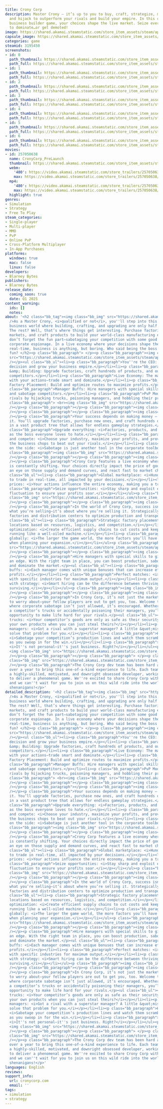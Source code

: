 ```yaml
---
title: Crony Corp
description: Master Crony — it’s up to you to buy, craft, strategize, manufacture,
  and hijack to outperform your rivals and build your empire. In this competitive
  business builder game, your choices shape the live market. Seize every opportunity
  to dominate…or get demoted!
image: https://shared.akamai.steamstatic.com/store_item_assets/steam/apps/3195450/header.jpg?t=1728922029
capsule_image: https://shared.akamai.steamstatic.com/store_item_assets/steam/apps/3195450/e4350bab4861ffaba746eed1e58fe7da7e2c9ab7/capsule_231x87.jpg?t=1728922029
categories: game
steamid: 3195450
screenshots:
- id: 0
  path_thumbnail: https://shared.akamai.steamstatic.com/store_item_assets/steam/apps/3195450/ss_b3e5cf9bdeb3081be0e92cce894752603b7ccc30.600x338.jpg?t=1728922029
  path_full: https://shared.akamai.steamstatic.com/store_item_assets/steam/apps/3195450/ss_b3e5cf9bdeb3081be0e92cce894752603b7ccc30.1920x1080.jpg?t=1728922029
- id: 1
  path_thumbnail: https://shared.akamai.steamstatic.com/store_item_assets/steam/apps/3195450/ss_8669e72bc4c362cbcda9fcb610ba929c26e4e786.600x338.jpg?t=1728922029
  path_full: https://shared.akamai.steamstatic.com/store_item_assets/steam/apps/3195450/ss_8669e72bc4c362cbcda9fcb610ba929c26e4e786.1920x1080.jpg?t=1728922029
- id: 2
  path_thumbnail: https://shared.akamai.steamstatic.com/store_item_assets/steam/apps/3195450/ss_77a3e571a72adddf6000a170105e801ab92fbfff.600x338.jpg?t=1728922029
  path_full: https://shared.akamai.steamstatic.com/store_item_assets/steam/apps/3195450/ss_77a3e571a72adddf6000a170105e801ab92fbfff.1920x1080.jpg?t=1728922029
- id: 3
  path_thumbnail: https://shared.akamai.steamstatic.com/store_item_assets/steam/apps/3195450/ss_8cafa93c8916b2d71ae0e0b146de151791864607.600x338.jpg?t=1728922029
  path_full: https://shared.akamai.steamstatic.com/store_item_assets/steam/apps/3195450/ss_8cafa93c8916b2d71ae0e0b146de151791864607.1920x1080.jpg?t=1728922029
- id: 4
  path_thumbnail: https://shared.akamai.steamstatic.com/store_item_assets/steam/apps/3195450/ss_7fd8f8dca87d250dc505dbcdcfbfb940af4ffb12.600x338.jpg?t=1728922029
  path_full: https://shared.akamai.steamstatic.com/store_item_assets/steam/apps/3195450/ss_7fd8f8dca87d250dc505dbcdcfbfb940af4ffb12.1920x1080.jpg?t=1728922029
- id: 5
  path_thumbnail: https://shared.akamai.steamstatic.com/store_item_assets/steam/apps/3195450/ss_77d82ce3ea73f34f79f4485521324f92c9745720.600x338.jpg?t=1728922029
  path_full: https://shared.akamai.steamstatic.com/store_item_assets/steam/apps/3195450/ss_77d82ce3ea73f34f79f4485521324f92c9745720.1920x1080.jpg?t=1728922029
- id: 6
  path_thumbnail: https://shared.akamai.steamstatic.com/store_item_assets/steam/apps/3195450/ss_08939e47a3c7d4c1cd9ec44eab5ab4a53d65dea7.600x338.jpg?t=1728922029
  path_full: https://shared.akamai.steamstatic.com/store_item_assets/steam/apps/3195450/ss_08939e47a3c7d4c1cd9ec44eab5ab4a53d65dea7.1920x1080.jpg?t=1728922029
movies:
- id: 257050638
  name: CronyCorp_PreLaunch
  thumbnail: https://shared.akamai.steamstatic.com/store_item_assets/steam/apps/257050638/a41ff034c56bdebb918fe53b35637bd66e1fff08/movie_600x337.jpg?t=1727715822
  webm:
    '480': https://video.akamai.steamstatic.com/store_trailers/257050638/movie480_vp9.webm?t=1727715822
    max: https://video.akamai.steamstatic.com/store_trailers/257050638/movie_max_vp9.webm?t=1727715822
  mp4:
    '480': https://video.akamai.steamstatic.com/store_trailers/257050638/movie480.mp4?t=1727715822
    max: https://video.akamai.steamstatic.com/store_trailers/257050638/movie_max.mp4?t=1727715822
  highlight: true
genres:
- Simulation
- Strategy
- Free To Play
steam_categories:
- Single-player
- Multi-player
- MMO
- PvP
- Online PvP
- Cross-Platform Multiplayer
- In-App Purchases
platforms:
  windows: true
  mac: false
  linux: false
developers:
- Blarney Bytes
publishers:
- Blarney Bytes
release_date:
  coming_soon: true
  date: Q1 2025
content_warning:
  ids: []
  notes:
about: '<h2 class="bb_tag"><img class="bb_img" src="https://shared.akamai.steamstatic.com/store_item_assets/steam/apps/3195450/extras/CC_H_WelcomeBig.png?t=1728922029"
  />As a Master Crony, <i>qualified or not</i>, you''ll step into this immersive idle
  business world where building, crafting, and upgrading are only half the battle.
  The rest? Well, that’s where things get interesting. Purchase factories, manage
  markets, and craft products to build your world-class manufacturing empire. But
  don’t forget the fun part—sabotaging your competition with some good old-fashioned
  corporate espionage. In a live economy where your decisions shape the market in
  real-time, business is anything, but boring. Who said being the boss couldn’t be
  fun? </h2><p class="bb_paragraph"> </p><p class="bb_paragraph"><img class="bb_img"
  src="https://shared.akamai.steamstatic.com/store_item_assets/steam/apps/3195450/extras/CC_H_QuickOverview.png?t=1728922029"
  /></p><ul class="bb_ul"><li><p class="bb_paragraph">You''re the CEO: Control every
  decision and grow your business empire.</p></li><li><p class="bb_paragraph">Crafting
  &amp; Building: Upgrade factories, craft hundreds of products, and outplay your
  competitors.</p></li><li><p class="bb_paragraph">Live Economy: The market shifts
  with your actions—trade smart and dominate.</p></li><li><p class="bb_paragraph">Strategic
  Factory Placement: Build and optimize routes to maximize profits.</p></li><li><p
  class="bb_paragraph">Manager Buffs: Hire managers with special skills to boost production
  and sabotage competitors.</p></li><li><p class="bb_paragraph">PvP Mode: Sabotage
  rivals by hijacking trucks, poisoning managers, and hobbling their production lines.</p></li></ul><p
  class="bb_paragraph"> <br><img class="bb_img" src="https://shared.akamai.steamstatic.com/store_item_assets/steam/apps/3195450/extras/Build_Steam.gif?t=1728922029"
  /></p><p class="bb_paragraph"></p><p class="bb_paragraph"><img class="bb_img" src="https://shared.akamai.steamstatic.com/store_item_assets/steam/apps/3195450/extras/CC_H_Game_Mechanics.png?t=1728922029"
  /></p><p class="bb_paragraph"></p><p class="bb_paragraph"><img class="bb_img" src="https://shared.akamai.steamstatic.com/store_item_assets/steam/apps/3195450/extras/CC_H_CraftingAndBuilding.png?t=1728922029"
  /></p><p class="bb_paragraph">Your success depends on making money — and lots of
  it. You’ll upgrade factories, purchase new ones, and craft hundreds of products
  in a vast product tree that allows for endless gameplay strategies.</p><ul class="bb_ul"><li><p
  class="bb_paragraph">Upgrade everything: <i>Factories, products, and your reputation
  as the boss everyone loves to hate.</i></p></li><li><p class="bb_paragraph">Craft
  and compete: <i>Choose your industry, maximize your profits, and prove you’ve got
  the business chops to beat out your rivals.</i></p></li><li><p class="bb_paragraph">Espionage
  on the side: <i>Sabotage is just another tool in the corporate toolbox. Use it wisely.</i></p></li></ul><p
  class="bb_paragraph"><img class="bb_img" src="https://shared.akamai.steamstatic.com/store_item_assets/steam/apps/3195450/extras/Craft_Steam.gif?t=1728922029"
  /></p><p class="bb_paragraph"></p><p class="bb_paragraph"><img class="bb_img" src="https://shared.akamai.steamstatic.com/store_item_assets/steam/apps/3195450/extras/CC_H_Live-Economy.png?t=1728922029"
  /></p><p class="bb_paragraph">Crony Corp features a live economy where the market
  is constantly shifting. Your choices directly impact the price of goods, so keep
  an eye on those supply and demand curves, and react fast to market changes.</p><ul
  class="bb_ul"><li><p class="bb_paragraph">Global marketplace: <i>Hundreds of products
  to trade in real-time, all impacted by your decisions.</i></p></li><li><p class="bb_paragraph">Dynamic
  prices: <i>Your actions influence the entire economy, making you a true market player.</i></p></li><li><p
  class="bb_paragraph">Seize opportunities: <i>Stay sharp and exploit every market
  fluctuation to ensure your profits soar.</i></p></li></ul><p class="bb_paragraph"><img
  class="bb_img" src="https://shared.akamai.steamstatic.com/store_item_assets/steam/apps/3195450/extras/Marketplace_Steam.gif?t=1728922029"
  /></p><p class="bb_paragraph"></p><p class="bb_paragraph"><img class="bb_img" src="https://shared.akamai.steamstatic.com/store_item_assets/steam/apps/3195450/extras/CC_H_Location.png?t=1728922029"
  /></p><p class="bb_paragraph">In the world of Crony Corp, success isn’t just about
  what you’re selling—it’s about where you’re selling it. Strategically position your
  factories and distribution centers to optimize production and transportation.</p><ul
  class="bb_ul"><li><p class="bb_paragraph">Strategic factory placement: <i>Choose
  locations based on resources, logistics, and competition.</i></p></li><li><p class="bb_paragraph">Route
  optimization: <i>Create efficient supply chains to cut costs and keep your empire
  running like a well-oiled machine.</i></p></li><li><p class="bb_paragraph">Think
  globally: <i>The larger the game world, the more factors you’ll have to consider
  when planning your expansion.</i></p></li></ul><p class="bb_paragraph"><img class="bb_img"
  src="https://shared.akamai.steamstatic.com/store_item_assets/steam/apps/3195450/extras/Logistics-_Steam.gif?t=1728922029"
  /></p><p class="bb_paragraph"></p><p class="bb_paragraph"><img class="bb_img" src="https://shared.akamai.steamstatic.com/store_item_assets/steam/apps/3195450/extras/CC_H_Managers.png?t=1728922029"
  /></p><p class="bb_paragraph">Hire managers with special skills to give your business
  an edge. With the right team in place, you can boost production, sabotage competitors,
  and dominate the market.</p><ul class="bb_ul"><li><p class="bb_paragraph">Manager
  buffs: <i>Each manager comes with unique bonuses that can increase efficiency and
  profits.</i></p></li><li><p class="bb_paragraph">Perfect matches: <i>Pair managers
  with specific industries for maximum output.</i></p></li><li><p class="bb_paragraph">Win
  with strategy: <i>Smart hiring can be the difference between thriving and merely
  surviving.</i></p></li></ul><p class="bb_paragraph"><img class="bb_img" src="https://shared.akamai.steamstatic.com/store_item_assets/steam/apps/3195450/extras/Managers_Steam.gif?t=1728922029"
  /></p><p class="bb_paragraph"></p><p class="bb_paragraph"><img class="bb_img" src="https://shared.akamai.steamstatic.com/store_item_assets/steam/apps/3195450/extras/CC_H_PvPMode.png?t=1728922029"
  /></p><p class="bb_paragraph">In Crony Corp, it’s not just the market you’ll have
  to worry about—your fellow players are out to get you, too. Welcome to PvP mode,
  where corporate sabotage isn’t just allowed, it’s encouraged. Whether you’re hijacking
  a competitor’s trucks or accidentally poisoning their managers, you’ll have every
  opportunity to make life hard for your rivals.</p><ul class="bb_ul"><li><p class="bb_paragraph">Hijacking
  trucks: <i>Your competitor’s goods are only as safe as their security. Why make
  your own products when you can just steal theirs?</i></p></li><li><p class="bb_paragraph">Poisoning
  managers: <i>Got a rival with a superstar manager? A little &quot;mishap&quot; could
  solve that problem for you.</i></p></li><li><p class="bb_paragraph">Hobbling factories:
  <i>Sabotage your competition’s production lines and watch them scramble to recover
  as you swoop in for the win.</i></p></li><li><p class="bb_paragraph">Corporate warfare:
  <i>It''s not personal—it''s just business. Right?</i></p></li></ul><p class="bb_paragraph">
  <img class="bb_img" src="https://shared.akamai.steamstatic.com/store_item_assets/steam/apps/3195450/extras/PVP_Steam.gif?t=1728922029"
  /></p><p class="bb_paragraph"></p><p class="bb_paragraph"> </p><p class="bb_paragraph"><img
  class="bb_img" src="https://shared.akamai.steamstatic.com/store_item_assets/steam/apps/3195450/extras/CC_H_AboutTheTeam.png?t=1728922029"
  /></p><p class="bb_paragraph">The Crony Corp dev team has been hard at work for
  over a year to bring this one-of-a-kind experience to life. Each team member is
  a highly-skilled, motivated, and downright obsessed developer, working tirelessly
  to deliver a phenomenal game. We''re excited to share Crony Corp with the world,
  and we can''t wait for you to join us on this wild ride into the world of corporate
  shenanigans!</p>'
detailed_description: '<h2 class="bb_tag"><img class="bb_img" src="https://shared.akamai.steamstatic.com/store_item_assets/steam/apps/3195450/extras/CC_H_WelcomeBig.png?t=1728922029"
  />As a Master Crony, <i>qualified or not</i>, you''ll step into this immersive idle
  business world where building, crafting, and upgrading are only half the battle.
  The rest? Well, that’s where things get interesting. Purchase factories, manage
  markets, and craft products to build your world-class manufacturing empire. But
  don’t forget the fun part—sabotaging your competition with some good old-fashioned
  corporate espionage. In a live economy where your decisions shape the market in
  real-time, business is anything, but boring. Who said being the boss couldn’t be
  fun? </h2><p class="bb_paragraph"> </p><p class="bb_paragraph"><img class="bb_img"
  src="https://shared.akamai.steamstatic.com/store_item_assets/steam/apps/3195450/extras/CC_H_QuickOverview.png?t=1728922029"
  /></p><ul class="bb_ul"><li><p class="bb_paragraph">You''re the CEO: Control every
  decision and grow your business empire.</p></li><li><p class="bb_paragraph">Crafting
  &amp; Building: Upgrade factories, craft hundreds of products, and outplay your
  competitors.</p></li><li><p class="bb_paragraph">Live Economy: The market shifts
  with your actions—trade smart and dominate.</p></li><li><p class="bb_paragraph">Strategic
  Factory Placement: Build and optimize routes to maximize profits.</p></li><li><p
  class="bb_paragraph">Manager Buffs: Hire managers with special skills to boost production
  and sabotage competitors.</p></li><li><p class="bb_paragraph">PvP Mode: Sabotage
  rivals by hijacking trucks, poisoning managers, and hobbling their production lines.</p></li></ul><p
  class="bb_paragraph"> <br><img class="bb_img" src="https://shared.akamai.steamstatic.com/store_item_assets/steam/apps/3195450/extras/Build_Steam.gif?t=1728922029"
  /></p><p class="bb_paragraph"></p><p class="bb_paragraph"><img class="bb_img" src="https://shared.akamai.steamstatic.com/store_item_assets/steam/apps/3195450/extras/CC_H_Game_Mechanics.png?t=1728922029"
  /></p><p class="bb_paragraph"></p><p class="bb_paragraph"><img class="bb_img" src="https://shared.akamai.steamstatic.com/store_item_assets/steam/apps/3195450/extras/CC_H_CraftingAndBuilding.png?t=1728922029"
  /></p><p class="bb_paragraph">Your success depends on making money — and lots of
  it. You’ll upgrade factories, purchase new ones, and craft hundreds of products
  in a vast product tree that allows for endless gameplay strategies.</p><ul class="bb_ul"><li><p
  class="bb_paragraph">Upgrade everything: <i>Factories, products, and your reputation
  as the boss everyone loves to hate.</i></p></li><li><p class="bb_paragraph">Craft
  and compete: <i>Choose your industry, maximize your profits, and prove you’ve got
  the business chops to beat out your rivals.</i></p></li><li><p class="bb_paragraph">Espionage
  on the side: <i>Sabotage is just another tool in the corporate toolbox. Use it wisely.</i></p></li></ul><p
  class="bb_paragraph"><img class="bb_img" src="https://shared.akamai.steamstatic.com/store_item_assets/steam/apps/3195450/extras/Craft_Steam.gif?t=1728922029"
  /></p><p class="bb_paragraph"></p><p class="bb_paragraph"><img class="bb_img" src="https://shared.akamai.steamstatic.com/store_item_assets/steam/apps/3195450/extras/CC_H_Live-Economy.png?t=1728922029"
  /></p><p class="bb_paragraph">Crony Corp features a live economy where the market
  is constantly shifting. Your choices directly impact the price of goods, so keep
  an eye on those supply and demand curves, and react fast to market changes.</p><ul
  class="bb_ul"><li><p class="bb_paragraph">Global marketplace: <i>Hundreds of products
  to trade in real-time, all impacted by your decisions.</i></p></li><li><p class="bb_paragraph">Dynamic
  prices: <i>Your actions influence the entire economy, making you a true market player.</i></p></li><li><p
  class="bb_paragraph">Seize opportunities: <i>Stay sharp and exploit every market
  fluctuation to ensure your profits soar.</i></p></li></ul><p class="bb_paragraph"><img
  class="bb_img" src="https://shared.akamai.steamstatic.com/store_item_assets/steam/apps/3195450/extras/Marketplace_Steam.gif?t=1728922029"
  /></p><p class="bb_paragraph"></p><p class="bb_paragraph"><img class="bb_img" src="https://shared.akamai.steamstatic.com/store_item_assets/steam/apps/3195450/extras/CC_H_Location.png?t=1728922029"
  /></p><p class="bb_paragraph">In the world of Crony Corp, success isn’t just about
  what you’re selling—it’s about where you’re selling it. Strategically position your
  factories and distribution centers to optimize production and transportation.</p><ul
  class="bb_ul"><li><p class="bb_paragraph">Strategic factory placement: <i>Choose
  locations based on resources, logistics, and competition.</i></p></li><li><p class="bb_paragraph">Route
  optimization: <i>Create efficient supply chains to cut costs and keep your empire
  running like a well-oiled machine.</i></p></li><li><p class="bb_paragraph">Think
  globally: <i>The larger the game world, the more factors you’ll have to consider
  when planning your expansion.</i></p></li></ul><p class="bb_paragraph"><img class="bb_img"
  src="https://shared.akamai.steamstatic.com/store_item_assets/steam/apps/3195450/extras/Logistics-_Steam.gif?t=1728922029"
  /></p><p class="bb_paragraph"></p><p class="bb_paragraph"><img class="bb_img" src="https://shared.akamai.steamstatic.com/store_item_assets/steam/apps/3195450/extras/CC_H_Managers.png?t=1728922029"
  /></p><p class="bb_paragraph">Hire managers with special skills to give your business
  an edge. With the right team in place, you can boost production, sabotage competitors,
  and dominate the market.</p><ul class="bb_ul"><li><p class="bb_paragraph">Manager
  buffs: <i>Each manager comes with unique bonuses that can increase efficiency and
  profits.</i></p></li><li><p class="bb_paragraph">Perfect matches: <i>Pair managers
  with specific industries for maximum output.</i></p></li><li><p class="bb_paragraph">Win
  with strategy: <i>Smart hiring can be the difference between thriving and merely
  surviving.</i></p></li></ul><p class="bb_paragraph"><img class="bb_img" src="https://shared.akamai.steamstatic.com/store_item_assets/steam/apps/3195450/extras/Managers_Steam.gif?t=1728922029"
  /></p><p class="bb_paragraph"></p><p class="bb_paragraph"><img class="bb_img" src="https://shared.akamai.steamstatic.com/store_item_assets/steam/apps/3195450/extras/CC_H_PvPMode.png?t=1728922029"
  /></p><p class="bb_paragraph">In Crony Corp, it’s not just the market you’ll have
  to worry about—your fellow players are out to get you, too. Welcome to PvP mode,
  where corporate sabotage isn’t just allowed, it’s encouraged. Whether you’re hijacking
  a competitor’s trucks or accidentally poisoning their managers, you’ll have every
  opportunity to make life hard for your rivals.</p><ul class="bb_ul"><li><p class="bb_paragraph">Hijacking
  trucks: <i>Your competitor’s goods are only as safe as their security. Why make
  your own products when you can just steal theirs?</i></p></li><li><p class="bb_paragraph">Poisoning
  managers: <i>Got a rival with a superstar manager? A little &quot;mishap&quot; could
  solve that problem for you.</i></p></li><li><p class="bb_paragraph">Hobbling factories:
  <i>Sabotage your competition’s production lines and watch them scramble to recover
  as you swoop in for the win.</i></p></li><li><p class="bb_paragraph">Corporate warfare:
  <i>It''s not personal—it''s just business. Right?</i></p></li></ul><p class="bb_paragraph">
  <img class="bb_img" src="https://shared.akamai.steamstatic.com/store_item_assets/steam/apps/3195450/extras/PVP_Steam.gif?t=1728922029"
  /></p><p class="bb_paragraph"></p><p class="bb_paragraph"> </p><p class="bb_paragraph"><img
  class="bb_img" src="https://shared.akamai.steamstatic.com/store_item_assets/steam/apps/3195450/extras/CC_H_AboutTheTeam.png?t=1728922029"
  /></p><p class="bb_paragraph">The Crony Corp dev team has been hard at work for
  over a year to bring this one-of-a-kind experience to life. Each team member is
  a highly-skilled, motivated, and downright obsessed developer, working tirelessly
  to deliver a phenomenal game. We''re excited to share Crony Corp with the world,
  and we can''t wait for you to join us on this wild ride into the world of corporate
  shenanigans!</p>'
languages: English
reviews:
support_info:
  url: cronycorp.com
  email: ''
tags:
- simulation
- strategy
---
```

